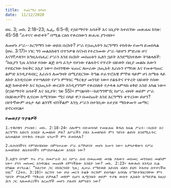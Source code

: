 ```yaml
---
title:  ተጨማሪ ሀሳብ
date:  11/12/2020
---
```


ዘፍ. 3; መክ. 2:18–23; ኤፌ. 6:5–8; የኃይማኖት አባቶች እና ነቢያት ከተሰኘው መጽሐፍ ከገጽ: 45-58 “ፈተናና ውድቀት” በሚል ርዕስ የቀረበውን ጽሑፍ ያንብቡ።

ለመሆኑ ሥራ--እርግማን ነው ወይስ በረከት? ሥራ የኃጢአትን እርግማን ተከትሎ የመጣ ይመስላል (ዘፍ. 3:17)። ነገር ግን መልእክቱን በጥንቃቄ ስናነብ የተረገመው ሥራ ሳይሆን ምድሪቱ ሆና እናገኛታለን። እግዚአብሔር ሥራን እንደ በረከት መስጠቱን ኤለን ኋይት እንደሚከተለው ትገልጻለች: “ከዚያን ጊዜ አንስቶ የሰው ልጅ ዕጣ ፈንታ የሆነው የልፋትና የጥረት ህይወት በዚያ መልኩ እውን የተደረገው ከፍቅር አኳያ ነው። ሰብዓዊው ፍጡር ለሠራው ኃጢአት እራሱን የማነጽ እና የመቆጣጠር ልምድ እንዲያዳብር; እራሱን ለመግዛት በሚያደርገው ትግል ተፈጥሮአዊ ምኞቱ ላይም ሆነ ስሜቱ ላይ ለከት እንዲኖረው የተጣለበት የሥነ ምግባር ማረቂያ መንገድ ነው። የልፋትና የጥረት ህይወት የሰው ልጅ ከውድቀት እና ከኃጢአት ውርደት እንዲያገግም የቀረበለት የታላቁ አምላክ ዕቅድ አንድ አካል ነው። (የኃይማኖት አባቶች እና ነቢያት: ገጽ 55)። ምናልባት--ከድግግሞሽ; ከሥራ ብዛት ወይም ሥራ በህይወታችን ሊኖረው ከሚገባው ሚና በላይ ዋጋ በመስጠት እንደ እርግማን ቆጥረነው ይሆን? በየትኛውም ሁኔታ ላይ ልንገኝ ብንችልም እንኳ ሥራን በተገቢው አተያይ ማስቀመጥ መማር ይኖርብናል።

**የመወያያ ጥያቄዎች**

`1.ጥቅሶቹን ያንብቡ: መክ. 2:18-24። ሰሎሞን በተመሳሳይ የመጽሐፍ ቅዱስ ክፍል ሥራን--በረከት እና እርግማን አድርጎ እንዴት ሊመለከት ቻለ? ለሥራችን ያለን አመለካከት ምን ዓይነት ልዩነት እንደሚፈጥር አስመልክቶ በጥቅሱ የቀረቡ ፍንጮች ምን ይመስላሉ?`

`2.ቤተሰባችንን የምንከባከበው በምንሠራው ሥራ አማካይነት መሆኑ እሙን ነው። አዎንታዊውን የሥራ አመለካከት ለቤተሰባችን የምናስተላልፈው እንዴት ነው?`

`3.እጅግ በጣም ጥሩ ሥራ በመሥራት እና በሥራ ሱስ በመጠመድ መሃል ያለውን መስመር መገንዘብ መልካም ነው። ያንን መስመር እንዳናልፍ መጠበቅ የምንችለው እንዴት ነው? መክ. 2:23። ጳውሎስ እንዲህ ሲል በግልጽ ይናገራል: “ከእናንተ ጋር በነበርንበት ጊዜ; ሊሠራ የማይወድ አይብላ ብለን ይህን ትእዛዝ ሰጥተናችሁ ነበር” (2ተሰ. 3:10)። እርግጥ ነው ይህ መርኅ ትልቅ ትርጉም ይሰጣል። አባባሉ የማይተገበርባቸው ምን ዓይነት ምሳሌዎች ማቅረብ ይቻላል? መቼም ቢሆን ሊሟገቱት ወይም ጥያቄ ውስጥ ሊከቱት ከማይቻል ከዚህ ሕግ ጋር ላለመቃረናችን እርጠኞች መሆን ያለብን ለምንድን ነው?`